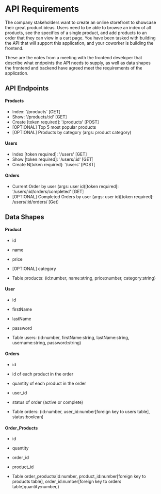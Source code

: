 # API Requirements

The company stakeholders want to create an online storefront to showcase their great product ideas. Users need to be able to browse an index of all products, see the specifics of a single product, and add products to an order that they can view in a cart page. You have been tasked with building the API that will support this application, and your coworker is building the frontend.

These are the notes from a meeting with the frontend developer that describe what endpoints the API needs to supply, as well as data shapes the frontend and backend have agreed meet the requirements of the application.

## API Endpoints

#### Products

- Index: '/products' [GET]
- Show: '/products/:id' [GET]
- Create [token required]: '/products' [POST]
- [OPTIONAL] Top 5 most popular products
- [OPTIONAL] Products by category (args: product category)

#### Users

- Index [token required]: '/users' [GET]
- Show [token required]: '/users/:id' [GET]
- Create N[token required]: '/users' [POST]

#### Orders

- Current Order by user (args: user id)[token required]: '/users/:id/orders/completed' [GET]
- [OPTIONAL] Completed Orders by user (args: user id)[token required]: /users/:id/orders/ [Get]

## Data Shapes

#### Product

- id
- name
- price
- [OPTIONAL] category

- Table products: (id:number, name:string, price:number, category:string)

#### User

- id
- firstName
- lastName
- password

- Table users: (id:number, firstName:string, lastName:string, username:string, password:string)

#### Orders

- id
- id of each product in the order
- quantity of each product in the order
- user_id
- status of order (active or complete)

- Table orders: (id:number, user_id:number[foreign key to users table], status:boolean)

#### Order_Products

- id
- quantity
- order_id
- product_id

- Table order_products(id:number, product_id:number[foreign key to products table], order_id:number[foreign key to orders table]quantity:number,)
